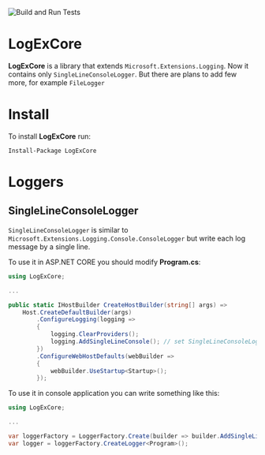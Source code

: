 ![Build and Run Tests](https://github.com/mezm/LogExCore/workflows/Build%20and%20Run%20Tests/badge.svg?branch=master)

# LogExCore
**LogExCore** is a library that extends `Microsoft.Extensions.Logging`.
Now it contains only `SingleLineConsoleLogger`. But there are plans to add few more, for example `FileLogger`

# Install
To install **LogExCore** run:
```
Install-Package LogExCore
```

# Loggers
## SingleLineConsoleLogger
`SingleLineConsoleLogger` is similar to `Microsoft.Extensions.Logging.Console.ConsoleLogger` but write each log message by a single line.

To use it in ASP.NET CORE you should modify **Program.cs**:
```csharp
using LogExCore;

...

public static IHostBuilder CreateHostBuilder(string[] args) =>
    Host.CreateDefaultBuilder(args)
        .ConfigureLogging(logging =>
        {
            logging.ClearProviders();
            logging.AddSingleLineConsole(); // set SingleLineConsoleLoggerProvider
        })
        .ConfigureWebHostDefaults(webBuilder =>
        {
            webBuilder.UseStartup<Startup>();
        });
```
To use it in console application you can write something like this:
```csharp
using LogExCore;

...

var loggerFactory = LoggerFactory.Create(builder => builder.AddSingleLineConsole()});
var logger = loggerFactory.CreateLogger<Program>();
